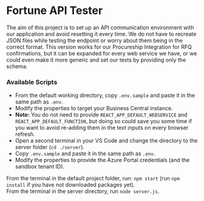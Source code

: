 # Fortune API Tester

The aim of this project is to set up an API communication environment with our application and avoid resetting it every time. We do not have to recreate JSON files while testing the endpoint or worry about them being in the correct format. This version works for our Procureship Integration for RFQ confirmations, but it can be expanded for every web service we have, or we could even make it more generic and set our tests by providing only the schema.

### Available Scripts

- From the default working directory, copy `.env.sample` and paste it in the same path as `.env`.
- Modify the properties to target your Business Central instance.
- **Note:** You do not need to provide `REACT_APP_DEFAULT_WEBSERVICE` and `REACT_APP_DEFAULT_FUNCTION`, but doing so could save you some time if you want to avoid re-adding them in the text inputs on every browser refresh.
- Open a second terminal in your VS Code and change the directory to the server folder (`cd ./server`).
- Copy `.env.sample` and paste it in the same path as `.env`.
- Modify the properties to provide the Azure Portal credentials (and the sandbox tenant ID).

From the terminal in the default project folder, run: `npm start` (run `npm install` if you have not downloaded packages yet).  
From the terminal in the server directory, run `node server.js`.
